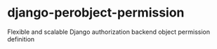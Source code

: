 django-perobject-permission
===========================

Flexible and scalable Django authorization backend object permission definition
